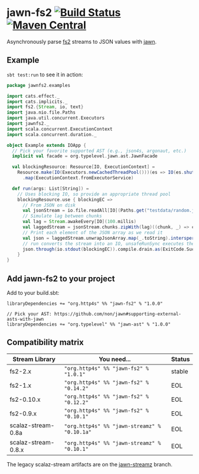 # jawn-fs2 [![Build Status](https://travis-ci.org/http4s/jawn-fs2.svg?branch=master)](https://travis-ci.org/http4s/jawn-fs2) [![Maven Central](https://maven-badges.herokuapp.com/maven-central/org.http4s/jawn-fs2_2.12/badge.svg)](https://maven-badges.herokuapp.com/maven-central/org.http4s/jawn-fs2_2.12)

Asynchronously parse [fs2](https://github.com/functional-streams-for-scala/fs2) streams
to JSON values with [jawn](https://github.com/non/jawn).

## Example

`sbt test:run` to see it in action:

```Scala
package jawnfs2.examples

import cats.effect._
import cats.implicits._
import fs2.{Stream, io, text}
import java.nio.file.Paths
import java.util.concurrent.Executors
import jawnfs2._
import scala.concurrent.ExecutionContext
import scala.concurrent.duration._

object Example extends IOApp {
  // Pick your favorite supported AST (e.g., json4s, argonaut, etc.)
  implicit val facade = org.typelevel.jawn.ast.JawnFacade

  val blockingResource: Resource[IO, ExecutionContext] =
    Resource.make(IO(Executors.newCachedThreadPool()))(es => IO(es.shutdown()))
      .map(ExecutionContext.fromExecutorService)

  def run(args: List[String]) =
    // Uses blocking IO, so provide an appropriate thread pool
    blockingResource.use { blockingEC =>
      // From JSON on disk
      val jsonStream = io.file.readAll[IO](Paths.get("testdata/random.json"), blockingEC, 64)
      // Simulate lag between chunks
      val lag = Stream.awakeEvery[IO](100.millis)
      val laggedStream = jsonStream.chunks.zipWith(lag)((chunk, _) => chunk)
      // Print each element of the JSON array as we read it
      val json = laggedStream.unwrapJsonArray.map(_.toString).intersperse("\n").through(text.utf8Encode)
      // run converts the stream into an IO, unsafeRunSync executes the IO for its effects
      json.through(io.stdout(blockingEC)).compile.drain.as(ExitCode.Success)
    }
}
```

## Add jawn-fs2 to your project

Add to your build.sbt:

```
libraryDependencies += "org.http4s" %% "jawn-fs2" % "1.0.0"

// Pick your AST: https://github.com/non/jawn#supporting-external-asts-with-jawn
libraryDependencies += "org.typelevel" %% "jawn-ast" % "1.0.0"
```

## Compatibility matrix

| Stream Library      | You need...                                  | Status
| ------------------- | -------------------------------------------- | ------
| fs2-2.x             | `"org.http4s" %% "jawn-fs2" % "1.0.1"`       | stable
| fs2-1.x             | `"org.http4s" %% "jawn-fs2" % "0.14.2"`      | EOL
| fs2-0.10.x          | `"org.http4s" %% "jawn-fs2" % "0.12.2"`      | EOL
| fs2-0.9.x           | `"org.http4s" %% "jawn-fs2" % "0.10.1"`      | EOL
| scalaz-stream-0.8a  | `"org.http4s" %% "jawn-streamz" % "0.10.1a"` | EOL
| scalaz-stream-0.8.x | `"org.http4s" %% "jawn-streamz" % "0.10.1"`  | EOL

The legacy scalaz-stream artifacts are on the [jawn-streamz](https://github.com/rossabaker/jawn-fs2/tree/jawn-streamz) branch.
